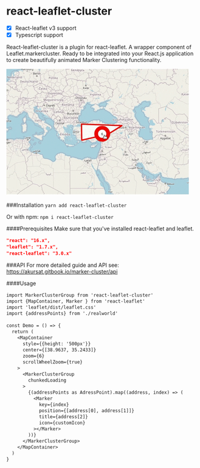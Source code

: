 # react-leaflet-cluster

- [x] React-leaflet v3 support
- [x] Typescript support

React-leaflet-cluster is a plugin for react-leaflet. A wrapper component of Leaflet.markercluster. Ready to be integrated into your React.js application to create beautifully animated Marker Clustering functionality.

![](showcase.gif)


###Installation
`yarn add react-leaflet-cluster`

Or with npm:
`npm i react-leaflet-cluster`


####Prerequisites
Make sure that you've installed react-leaflet and leaflet.
```json
"react": "16.x",
"leaflet": "1.7.x",
"react-leaflet": "3.0.x"
```

###API
For more detailed guide and API see:
https://akursat.gitbook.io/marker-cluster/api

####Usage

```tsx
import MarkerClusterGroup from 'react-leaflet-cluster'
import {MapContainer, Marker } from 'react-leaflet'
import 'leaflet/dist/leaflet.css'
import {addressPoints} from './realworld'

const Demo = () => {
  return (
    <MapContainer
      style={{height: '500px'}}
      center={[38.9637, 35.2433]}
      zoom={6}
      scrollWheelZoom={true}
    >
      <MarkerClusterGroup
        chunkedLoading
      >
        {(addressPoints as AdressPoint).map((address, index) => (
          <Marker
            key={index}
            position={[address[0], address[1]]}
            title={address[2]}
            icon={customIcon}
          ></Marker>
        ))}
      </MarkerClusterGroup>
    </MapContainer>
  )
}
```
